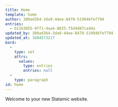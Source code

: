 ```yaml
---
title: Home
template: home
author: 380ad364-3da9-44ee-8478-519946fef794
entries:
  - b11b3055-9ff1-4aa4-8825-f5d4d87ca4da
updated_by: 380ad364-3da9-44ee-8478-519946fef794
updated_at: 1604573217
bard:
  -
    type: set
    attrs:
      values:
        type: entries
        entries: null
  -
    type: paragraph
id: home
---
```

Welcome to your new Statamic website.